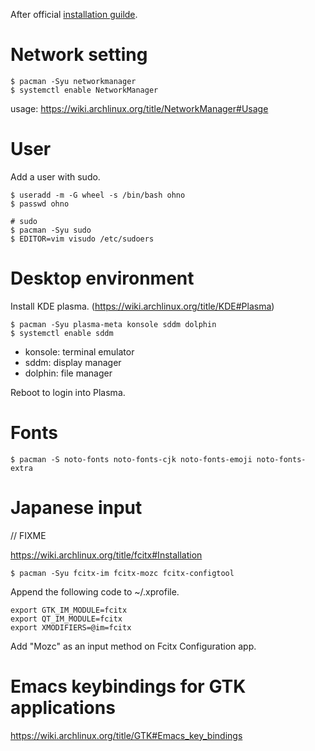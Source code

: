 After official [installation guilde](https://wiki.archlinux.org/title/installation_guide).

# Network setting

```
$ pacman -Syu networkmanager
$ systemctl enable NetworkManager
```

usage: https://wiki.archlinux.org/title/NetworkManager#Usage

# User

Add a user with sudo.

```
$ useradd -m -G wheel -s /bin/bash ohno
$ passwd ohno

# sudo
$ pacman -Syu sudo
$ EDITOR=vim visudo /etc/sudoers
```

# Desktop environment

Install KDE plasma. (https://wiki.archlinux.org/title/KDE#Plasma)

```
$ pacman -Syu plasma-meta konsole sddm dolphin
$ systemctl enable sddm
```

- konsole: terminal emulator
- sddm: display manager
- dolphin: file manager

Reboot to login into Plasma.

# Fonts

```
$ pacman -S noto-fonts noto-fonts-cjk noto-fonts-emoji noto-fonts-extra
```

# Japanese input

// FIXME

https://wiki.archlinux.org/title/fcitx#Installation

```
$ pacman -Syu fcitx-im fcitx-mozc fcitx-configtool
```

Append the following code to ~/.xprofile.

```
export GTK_IM_MODULE=fcitx
export QT_IM_MODULE=fcitx
export XMODIFIERS=@im=fcitx
```

Add "Mozc" as an input method on Fcitx Configuration app.

# Emacs keybindings for GTK applications

https://wiki.archlinux.org/title/GTK#Emacs_key_bindings
